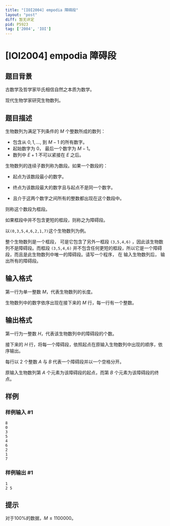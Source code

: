 ```yaml
---
title: "[IOI2004] empodia 障碍段"
layout: "post"
diff: 暂无评定
pid: P5923
tag: ['2004', 'IOI']
---
```

# [IOI2004] empodia 障碍段
## 题目背景

古数学及哲学家毕氏相信自然之本质为数学。

现代生物学家研究生物数列。 
## 题目描述

生物数列为满足下列条件的 $M$ 个整数所成的数列：

- 包含从 $0, 1, …,$ 到 $M-1$ 的所有数字。
- 起始数字为 $0$， 最后一个数字为 $M - 1$。
- 数列中 $E+1$ 不可以紧接在 $E$ 之后。

生物数列的连续子数列称为数段。如果一个数段的：

- 起点为该数段最小的数字。

- 终点为该数段最大的数字且与起点不是同一个数字。

- 且介于这两个数字之间所有的整数都出现在这个数段中。

则称这个数段为框段。

如果框段中并不包含更短的框段，则称之为障碍段。

以`(0,3,5,4,6,2,1,7)`这个生物数列为例。 

整个生物数列是一个框段， 可是它包含了另外一框段 `(3,5,4,6)` ，因此该生物数列不是障碍段。而框段 `(3,5,4,6)` 并不包含任何更短的框段，所以它是一个障碍段，而且是此生物数列中唯一的障碍段。请写一个程序， 在
输入生物数列后， 输出所有的障碍段。
## 输入格式

第一行为单一整数 $M$，代表生物数列的长度。 

生物数列中的数字依序出现在接下来的 $M$ 行，每一行有一个整数。

## 输出格式

第一行为一整数 $H$，代表该生物数列中的障碍段的个数。

接下来的 $H$ 行，将每一个障碍段，依照起点在原输入生物数列中出现的顺序，依序输出。

每行以 $2$ 个整数 $A$ 与 $B$ 代表一个障碍段并以一个空格分开。

原输入生物数列第 $A$ 个元素为该障碍段的起点，而第 $B$ 个元素为该障碍段的终点。
## 样例

### 样例输入 #1
```
8
0
3
5
4
6
2
1
7

```
### 样例输出 #1
```
1
2 5

```
## 提示

对于$100\%$的数据，$M\le1100000$。

